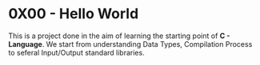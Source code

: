 # 0X00 - Hello World
This is a project done in the aim of learning the starting point of **C - Language**. We start from understanding Data Types, Compilation Process to seferal Input/Output standard libraries.
